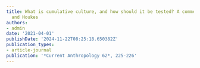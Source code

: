 ```yaml
---
title: What is cumulative culture, and how should it be tested? A comment on Vaesen
  and Houkes
authors:
- admin
date: '2021-04-01'
publishDate: '2024-11-22T08:25:18.650382Z'
publication_types:
- article-journal
publication: '*Current Anthropology 62*, 225-226'
---
```

